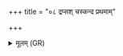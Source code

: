 +++
title = "०८ द्रप्सश् चस्कन्द प्रथमाम्"

+++
<details><summary>मूलम् (GR)</summary>

द्रप्सश् चस्कन्द प्रथमाम् अनु द्याम्  
इमं च योनिम् अनु यश् च पूर्वः ।  
ऋतस्य योनिम् अनु संचरन्तं  
द्रप्सं जुहोम्य् अनु सप्त होत्राः ॥
</details>